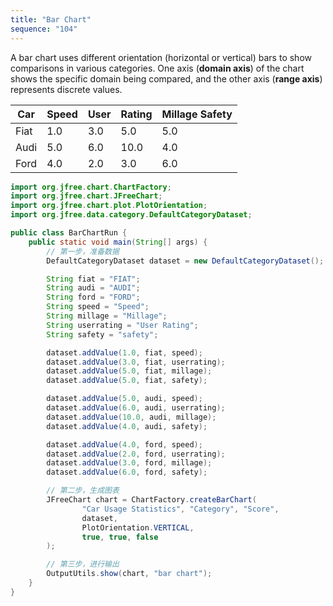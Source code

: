 ```yaml
---
title: "Bar Chart"
sequence: "104"
---
```


A bar chart uses different orientation (horizontal or vertical) bars to show comparisons in various categories.
One axis (**domain axis**) of the chart shows the specific domain being compared,
and the other axis (**range axis**) represents discrete values.

| Car  | Speed | User | Rating | Millage Safety |
|------|-------|------|--------|----------------|
| Fiat | 1.0   | 3.0  | 5.0    | 5.0            |
| Audi | 5.0   | 6.0  | 10.0   | 4.0            |
| Ford | 4.0   | 2.0  | 3.0    | 6.0            |


```java
import org.jfree.chart.ChartFactory;
import org.jfree.chart.JFreeChart;
import org.jfree.chart.plot.PlotOrientation;
import org.jfree.data.category.DefaultCategoryDataset;

public class BarChartRun {
    public static void main(String[] args) {
        // 第一步，准备数据
        DefaultCategoryDataset dataset = new DefaultCategoryDataset();

        String fiat = "FIAT";
        String audi = "AUDI";
        String ford = "FORD";
        String speed = "Speed";
        String millage = "Millage";
        String userrating = "User Rating";
        String safety = "safety";

        dataset.addValue(1.0, fiat, speed);
        dataset.addValue(3.0, fiat, userrating);
        dataset.addValue(5.0, fiat, millage);
        dataset.addValue(5.0, fiat, safety);

        dataset.addValue(5.0, audi, speed);
        dataset.addValue(6.0, audi, userrating);
        dataset.addValue(10.0, audi, millage);
        dataset.addValue(4.0, audi, safety);

        dataset.addValue(4.0, ford, speed);
        dataset.addValue(2.0, ford, userrating);
        dataset.addValue(3.0, ford, millage);
        dataset.addValue(6.0, ford, safety);

        // 第二步，生成图表
        JFreeChart chart = ChartFactory.createBarChart(
                "Car Usage Statistics", "Category", "Score",
                dataset,
                PlotOrientation.VERTICAL,
                true, true, false
        );

        // 第三步，进行输出
        OutputUtils.show(chart, "bar chart");
    }
}
```

